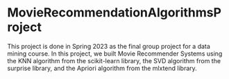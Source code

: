 # MovieRecommendationAlgorithmsProject
This project is done in Spring 2023 as the final group project for a data mining course. In this project, we built Movie Recommender Systems using the KNN algorithm from the scikit-learn library, the SVD algorithm from the surprise library, and the Apriori algorithm from the mlxtend library.
